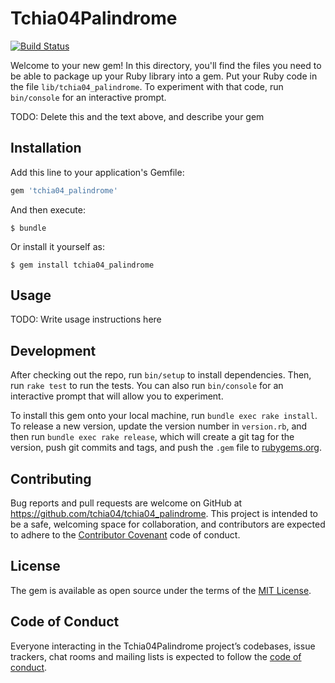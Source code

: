 # Tchia04Palindrome
[![Build Status](https://travis-ci.org/tchia04/tchia04_palindrome.svg?branch=master)](https://travis-ci.org/tchia04/tchia04_palindrome)

Welcome to your new gem! In this directory, you'll find the files you need to be able to package up your Ruby library into a gem. Put your Ruby code in the file `lib/tchia04_palindrome`. To experiment with that code, run `bin/console` for an interactive prompt.

TODO: Delete this and the text above, and describe your gem

## Installation

Add this line to your application's Gemfile:

```ruby
gem 'tchia04_palindrome'
```

And then execute:

    $ bundle

Or install it yourself as:

    $ gem install tchia04_palindrome

## Usage

TODO: Write usage instructions here

## Development

After checking out the repo, run `bin/setup` to install dependencies. Then, run `rake test` to run the tests. You can also run `bin/console` for an interactive prompt that will allow you to experiment.

To install this gem onto your local machine, run `bundle exec rake install`. To release a new version, update the version number in `version.rb`, and then run `bundle exec rake release`, which will create a git tag for the version, push git commits and tags, and push the `.gem` file to [rubygems.org](https://rubygems.org).

## Contributing

Bug reports and pull requests are welcome on GitHub at https://github.com/tchia04/tchia04_palindrome. This project is intended to be a safe, welcoming space for collaboration, and contributors are expected to adhere to the [Contributor Covenant](http://contributor-covenant.org) code of conduct.

## License

The gem is available as open source under the terms of the [MIT License](https://opensource.org/licenses/MIT).

## Code of Conduct

Everyone interacting in the Tchia04Palindrome project’s codebases, issue trackers, chat rooms and mailing lists is expected to follow the [code of conduct](https://github.com/tchia04/tchia04_palindrome/blob/master/CODE_OF_CONDUCT.md).
